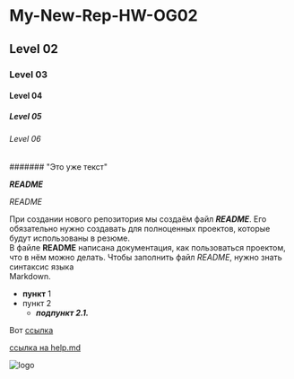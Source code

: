 # My-New-Rep-HW-OG02
## Level 02
### Level 03
#### Level 04
##### Level 05
###### Level 06
####### "Это уже текст"

***README***  

_README_

При создании нового репозитория мы создаём файл ***README***. 
Его обязательно нужно создавать для полноценных проектов, 
которые будут использованы в    резюме.  
В файле **README** написана документация, как пользоваться проектом,<br> что в нём можно делать. 
Чтобы заполнить файл *README*, нужно знать    синтаксис языка <br>Markdown.

- **пункт** 1
- пункт 2
   - ___подпункт 2.1.___

Вот [ссылка](https://tiloid.com/)

[ссылка на help.md](help.md)

![logo](https://optim.tildacdn.com/tild6133-6638-4361-b432-653637333063/-/resize/128x/-/format/webp/Group_7.png)